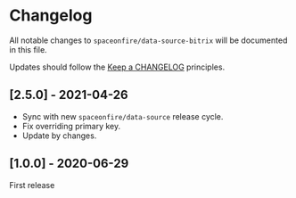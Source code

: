 # Changelog

All notable changes to `spaceonfire/data-source-bitrix` will be documented in this file.

Updates should follow the [Keep a CHANGELOG](http://keepachangelog.com/) principles.

<!--
## [X.Y.Z] - YYYY-MM-DD
### Added
- Nothing

### Deprecated
- Nothing

### Fixed
- Nothing

### Removed
- Nothing

### Security
- Nothing
-->

## [2.5.0] - 2021-04-26

- Sync with new `spaceonfire/data-source` release cycle.
- Fix overriding primary key.
- Update by changes.

## [1.0.0] - 2020-06-29

First release
